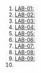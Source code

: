 1. [LAB-01:](https://github.com/karthikeyan0741/AI-ML-2024-BATCH-1/blob/main/AIML%20assignment%201.ipynb)
2. [LAB-02:](https://github.com/karthikeyan0741/AI-ML-2024-BATCH-1/blob/main/AIML_assignment_2.ipynb)
3. [LAB-03:](https://github.com/karthikeyan0741/AI-ML-2024-BATCH-1/blob/main/LAB_3_AIML.ipynb)
4. [LAB-04:](https://github.com/karthikeyan0741/AI-ML-2024-BATCH-1/blob/main/Aiml_A04.ipynb)
5. [LAB-05:](https://github.com/karthikeyan0741/AI-ML-2024-BATCH-1/blob/main/Aiml_lab_05.ipynb)
6. [LAB-06:](https://github.com/karthikeyan0741/AI-ML-2024-BATCH-1/blob/main/lab06.ipynb)
7. [LAB-07:](https://github.com/karthikeyan0741/AI-ML-2024-BATCH-1/blob/main/Lab_07.ipynb)
8. [LAB-08:](https://github.com/karthikeyan0741/AI-ML-2024-BATCH-1/blob/main/lab08.ipynb)
9. [LAB-09:]()
10.
